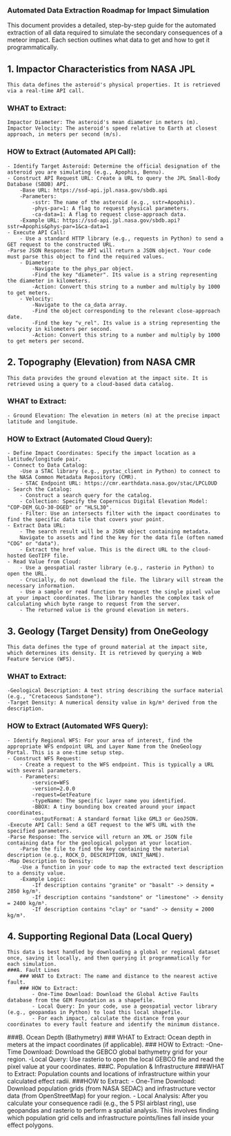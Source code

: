 ### Automated Data Extraction Roadmap for Impact Simulation
This document provides a detailed, step-by-step guide for the automated extraction of all data required to simulate the secondary consequences of a meteor impact. Each section outlines what data to get and how to get it programmatically.


## 1. Impactor Characteristics from NASA JPL
    This data defines the asteroid's physical properties. It is retrieved via a real-time API call.
### WHAT to Extract:
    Impactor Diameter: The asteroid's mean diameter in meters (m).
    Impactor Velocity: The asteroid's speed relative to Earth at closest approach, in meters per second (m/s).
### HOW to Extract (Automated API Call):
    - Identify Target Asteroid: Determine the official designation of the asteroid you are simulating (e.g., Apophis, Bennu).
    - Construct API Request URL: Create a URL to query the JPL Small-Body Database (SBDB) API.
        -Base URL: https://ssd-api.jpl.nasa.gov/sbdb.api
        -Parameters:
            -sstr: The name of the asteroid (e.g., sstr=Apophis).
            -phys-par=1: A flag to request physical parameters.
            -ca-data=1: A flag to request close-approach data.
        -Example URL: https://ssd-api.jpl.nasa.gov/sbdb.api?sstr=Apophis&phys-par=1&ca-data=1
    - Execute API Call:
        - Use a standard HTTP library (e.g., requests in Python) to send a GET request to the constructed URL.
    -Parse JSON Response: The API will return a JSON object. Your code must parse this object to find the required values.
        - Diameter:
            -Navigate to the phys_par object.
            -Find the key "diameter". Its value is a string representing the diameter in kilometers.
            -Action: Convert this string to a number and multiply by 1000 to get meters.
        - Velocity:
            -Navigate to the ca_data array.
            -Find the object corresponding to the relevant close-approach date.
            -Find the key "v_rel". Its value is a string representing the velocity in kilometers per second.
            -Action: Convert this string to a number and multiply by 1000 to get meters per second.


## 2. Topography (Elevation) from NASA CMR
    This data provides the ground elevation at the impact site. It is retrieved using a query to a cloud-based data catalog.
### WHAT to Extract:
    - Ground Elevation: The elevation in meters (m) at the precise impact latitude and longitude.
### HOW to Extract (Automated Cloud Query):
    - Define Impact Coordinates: Specify the impact location as a latitude/longitude pair.
    - Connect to Data Catalog:
        -Use a STAC library (e.g., pystac_client in Python) to connect to the NASA Common Metadata Repository (CMR).
        - STAC Endpoint URL: https://cmr.earthdata.nasa.gov/stac/LPCLOUD
    - Search the Catalog:
        - Construct a search query for the catalog.
        - Collection: Specify the Copernicus Digital Elevation Model: "COP-DEM_GLO-30-DGED" or "HLSL30".
        - Filter: Use an intersects filter with the impact coordinates to find the specific data tile that covers your point.
    - Extract Data URL:
        - The search result will be a JSON object containing metadata.
        Navigate to assets and find the key for the data file (often named "COG" or "data").
        - Extract the href value. This is the direct URL to the cloud-hosted GeoTIFF file.
    - Read Value from Cloud:
        - Use a geospatial raster library (e.g., rasterio in Python) to open the URL.
        - Crucially, do not download the file. The library will stream the necessary information.
        - Use a sample or read function to request the single pixel value at your impact coordinates. The library handles the complex task of calculating which byte range to request from the server.
        - The returned value is the ground elevation in meters.


## 3. Geology (Target Density) from OneGeology
    This data defines the type of ground material at the impact site, which determines its density. It is retrieved by querying a Web Feature Service (WFS).
### WHAT to Extract:
    -Geological Description: A text string describing the surface material (e.g., "Cretaceous Sandstone").
    -Target Density: A numerical density value in kg/m³ derived from the description.
### HOW to Extract (Automated WFS Query):
    - Identify Regional WFS: For your area of interest, find the appropriate WFS endpoint URL and Layer Name from the OneGeology Portal. This is a one-time setup step.
    - Construct WFS Request:
        - Create a request to the WFS endpoint. This is typically a URL with several parameters.
        - Parameters:
            -service=WFS
            -version=2.0.0
            -request=GetFeature
            -typeName: The specific layer name you identified.
            -BBOX: A tiny bounding box created around your impact coordinates.
            -outputFormat: A standard format like GML3 or GeoJSON.
    -Execute API Call: Send a GET request to the WFS URL with the specified parameters.
    -Parse Response: The service will return an XML or JSON file containing data for the geological polygon at your location.
        -Parse the file to find the key containing the material description (e.g., ROCK_D, DESCRIPTION, UNIT_NAME).
    -Map Description to Density:
        -Use a function in your code to map the extracted text description to a density value.
        -Example Logic:
            -If description contains "granite" or "basalt" -> density = 2850 kg/m³.
            -If description contains "sandstone" or "limestone" -> density = 2400 kg/m³.
            -If description contains "clay" or "sand" -> density = 2000 kg/m³.


## 4. Supporting Regional Data (Local Query)
    This data is best handled by downloading a global or regional dataset once, saving it locally, and then querying it programmatically for each simulation.
    ###A. Fault Lines
        ### WHAT to Extract: The name and distance to the nearest active fault.
        ### HOW to Extract:
            - One-Time Download: Download the Global Active Faults database from the GEM Foundation as a shapefile.
            - Local Query: In your code, use a geospatial vector library (e.g., geopandas in Python) to load this local shapefile.
            - For each impact, calculate the distance from your coordinates to every fault feature and identify the minimum distance.
###B. Ocean Depth (Bathymetry)
    ### WHAT to Extract: Ocean depth in meters at the impact coordinates (if applicable).
    ### HOW to Extract:
        -One-Time Download: Download the GEBCO global bathymetry grid for your region.
        -Local Query: Use rasterio to open the local GEBCO file and read the pixel value at your coordinates.
###C. Population & Infrastructure
###WHAT to Extract: Population counts and locations of infrastructure within your calculated effect radii.
###HOW to Extract:
    - One-Time Download: Download population grids (from NASA SEDAC) and infrastructure vector data (from OpenStreetMap) for your region.
    - Local Analysis: After you calculate your consequence radii (e.g., the 5 PSI airblast ring), use geopandas and rasterio to perform a spatial analysis. This involves finding which population grid cells and infrastructure points/lines fall inside your effect polygons.
